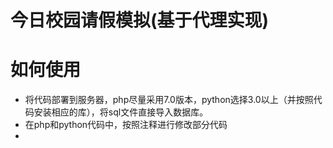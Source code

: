 # 今日校园请假模拟(基于代理实现)

# 如何使用
- 将代码部署到服务器，php尽量采用7.0版本，python选择3.0以上（并按照代码安装相应的库），将sql文件直接导入数据库。
- 在php和python代码中，按照注释进行修改部分代码
- 
